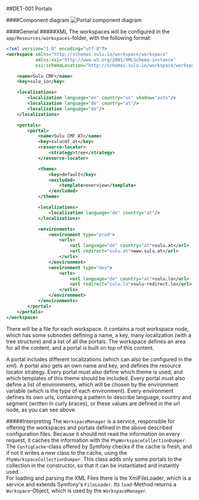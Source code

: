 ##DET-001 Portals

####Component diagram
![Portal component diagram](https://raw.github.com/massiveart/sulu-docs/master/detail-specification/images/diagrams/Workspaces.png)

####General
#####XML
The workspaces will be configured in the `app/Resources/workspaces`-folder, with the following format:

```xml
<?xml version="1.0" encoding="utf-8"?>
<workspace xmlns="http://schemas.sulu.io/workspace/workspace"
           xmlns:xsi="http://www.w3.org/2001/XMLSchema-instance"
           xsi:schemaLocation="http://schemas.sulu.io/workspace/workspace http://schemas.sulu.io/workspace/workspace-1.0.xsd">

    <name>Sulu CMF</name>
    <key>sulu_io</key>

    <localizations>
        <localization language="en" country="us" shadow="auto"/>
        <localization language="de" country="at"/>
        <localization language="de"/>
    </localizations>

    <portals>
        <portal>
            <name>Sulu CMF AT</name>
            <key>sulucmf_at</key>
            <resource-locator>
                <strategy>tree</strategy>
            </resource-locator>

            <theme>
                <key>default</key>
                <excluded>
                    <template>overview</template>
                </excluded>
            </theme>

            <localizations>
                <localization language="de" country="at"/>
            </localizations>

            <environments>
                <environment type="prod">
                    <urls>
                        <url language="de" country="at">sulu.at</url>
                        <url redirect="sulu.at">www.sulu.at</url>
                    </urls>
                </environment>
                <environment type="dev">
                    <urls>
                        <url language="de" country="at">sulu.lo</url>
                        <url redirect="sulu.lo">sulu-redirect.lo</url>
                    </urls>
                </environment>
            </environments>
        </portal>
    </portals>
</workspace>


```
There will be a file for each workspace. It contains a root workspace node, which has some subnodes defining a name, a key, many localization (with a tree structure) and a list of all the portals. The workspace defines an area for all the content, and a portal is built on top of this content. 

A portal includes different localizations (which can also be configured in the xml). A portal also gets an own name and key, and defines the resource locator strategy. Every portal must also define which theme is used, and which templates of this theme should be included. 
Every portal must also define a list of environments, which will be chosen by the environment variable (which is the type of each environment). Every environment defines its own urls, containing a pattern to describe language, country and segment (written in curly braces), or these values are defined in the url node, as you can see above.

#####Interpreting
The `WorkspaceManager` is a service, responsible for offering the workspaces and portals defined in the above described configuration files. Because it should not read the information on every request, it caches the information with the `PhpWorkspaceCollectionDumper`. The `ConfigCache`-class offered by Symfony checks if the cache is fresh, and if not it writes a new class to the cache, using the `PhpWorkspaceCollectionDumper`.
This class adds only some portals to the collection in the constructor, so that it can be instantiated and instantly used.  
For loading and parsing the XML Files there is the XmlFileLoader, which is a service and extends Symfony's `FileLoader`. Its `load`-Method returns a `Workspace`-Object, which is used by the `WorkspaceManager`.
